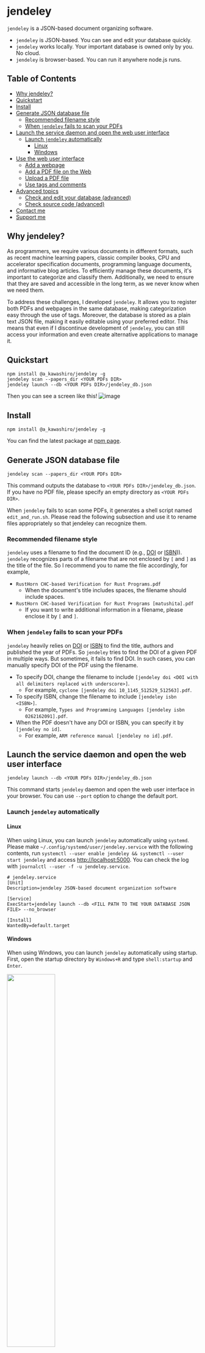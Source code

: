# jendeley <!-- omit in toc -->
`jendeley` is a JSON-based document organizing software.
- `jendeley` is JSON-based. You can see and edit your database quickly.
- `jendeley` works locally. Your important database is owned only by you. No cloud.
- `jendeley` is browser-based. You can run it anywhere node.js runs.

## Table of Contents <!-- omit in toc -->
- [Why jendeley?](#why-jendeley)
- [Quickstart](#quickstart)
- [Install](#install)
- [Generate JSON database file](#generate-json-database-file)
  - [Recommended filename style](#recommended-filename-style)
  - [When `jendeley` fails to scan your PDFs](#when-jendeley-fails-to-scan-your-pdfs)
- [Launch the service daemon and open the web user interface](#launch-the-service-daemon-and-open-the-web-user-interface)
  - [Launch `jendeley` automatically](#launch-jendeley-automatically)
    - [Linux](#linux)
    - [Windows](#windows)
- [Use the web user interface](#use-the-web-user-interface)
  - [Add a webpage](#add-a-webpage)
  - [Add a PDF file on the Web](#add-a-pdf-file-on-the-web)
  - [Upload a PDF file](#upload-a-pdf-file)
  - [Use tags and comments](#use-tags-and-comments)
- [Advanced topics](#advanced-topics)
  - [Check and edit your database (advanced)](#check-and-edit-your-database-advanced)
  - [Check source code (advanced)](#check-source-code-advanced)
- [Contact me](#contact-me)
- [Support me](#support-me)

## Why jendeley?
As programmers, we require various documents in different formats, such as recent machine learning papers, classic compiler books, CPU and accelerator specification documents, programming language documents, and informative blog articles. To efficiently manage these documents, it's important to categorize and classify them. Additionally, we need to ensure that they are saved and accessible in the long term, as we never know when we need them.

To address these challenges, I developed `jendeley`. It allows you to register both PDFs and webpages in the same database, making categorization easy through the use of tags. Moreover, the database is stored as a plain text JSON file, making it easily editable using your preferred editor. This means that even if I discontinue development of `jendeley`, you can still access your information and even create alternative applications to manage it.

## Quickstart
```
npm install @a_kawashiro/jendeley -g
jendeley scan --papers_dir <YOUR PDFs DIR>
jendeley launch --db <YOUR PDFs DIR>/jendeley_db.json
```
Then you can see a screen like this!
![image](./blog100/top.png)

## Install
```
npm install @a_kawashiro/jendeley -g
```
You can find the latest package at [npm page](https://www.npmjs.com/package/@a_kawashiro/jendeley).

## Generate JSON database file
```
jendeley scan --papers_dir <YOUR PDFs DIR>
```
This command outputs the database to `<YOUR PDFs DIR>/jendeley_db.json`. If you have no PDF file, please specify an empty directory as `<YOUR PDFs DIR>`.

When `jendeley` fails to scan some PDFs, it generates a shell script named `edit_and_run.sh`. Please read the following subsection and use it to rename files appropriately so that jendeley can recognize them.

### Recommended filename style
`jendeley` uses a filename to find the document ID (e.g., [DOI](https://www.doi.org/) or [ISBN](https://en.wikipedia.org/wiki/ISBN))). `jendeley` recognizes parts of a filename that are not enclosed by `[` and `]` as the title of the file. So I recommend you to name the file accordingly, for example,
- `RustHorn CHC-based Verification for Rust Programs.pdf`
  - When the document's title includes spaces, the filename should include spaces.
- `RustHorn CHC-based Verification for Rust Programs [matushita].pdf`
  - If you want to write additional information in a filename, please enclose it by `[` and `]`.

### When `jendeley` fails to scan your PDFs
`jendeley` heavily relies on [DOI](https://www.doi.org/) or [ISBN](https://en.wikipedia.org/wiki/ISBN) to find the title, authors and published the year of PDFs. So `jendeley` tries to find the DOI of a given PDF in multiple ways. But sometimes, it fails to find DOI. In such cases, you can manually specify DOI of the PDF using the filename.

- To specify DOI, change the filename to include `[jendeley doi <DOI with all delimiters replaced with underscore>]`.
  - For example, `cyclone [jendeley doi 10_1145_512529_512563].pdf`.
- To specify ISBN, change the filename to include `[jendeley isbn <ISBN>]`.
  - For example, `Types and Programming Languages [jendeley isbn 0262162091].pdf`.
- When the PDF doesn't have any DOI or ISBN, you can specify it by `[jendeley no id]`.
  - For example, `ARM reference manual [jendeley no id].pdf`.

## Launch the service daemon and open the web user interface
```
jendeley launch --db <YOUR PDFs DIR>/jendeley_db.json
```
This command starts `jendeley` daemon and open the web user interface in your browser. You can use `--port` option to change the default port.

### Launch `jendeley` automatically
#### Linux
When using Linux, you can launch `jendeley` automatically using `systemd`. Please make `~/.config/systemd/user/jendeley.service` with the following contents, run `systemctl --user enable jendeley && systemctl --user start jendeley` and access [http://localhost:5000](http://localhost:5000). You can check the log with `journalctl --user -f -u jendeley.service`.
```
# jendeley.service
[Unit]
Description=jendeley JSON-based document organization software

[Service]
ExecStart=jendeley launch --db <FILL PATH TO THE YOUR DATABASE JSON FILE> --no_browser

[Install]
WantedBy=default.target
```
#### Windows
When using Windows, you can launch `jendeley` automatically using startup. First, open the startup directory by `Windows+R` and type `shell:startup` and `Enter`.

<img src="https://raw.githubusercontent.com/akawashiro/jendeley/main/win-startup.png" width="50%">

And make `autorun-jendeley.bat` with the following contents using `notepad.exe`.
```
:: autorun-jendeley.bat
jendeley launch --db <FILL PATH TO THE YOUR DATABASE JSON FILE> --no_browser >> <FILL PATH TO THE LOG FILE>
```

<img src="https://raw.githubusercontent.com/akawashiro/jendeley/main/startup-directory.png" width="70%">

## Use the web user interface
When `jendeley` launches, `jendeley` opens the web user interface automatically. If not, please access `http://localhost:5000/`. 

![image](./blog100/top.png)

### Add a webpage
You can add a webpage to the database using `REGISTER WEBPAGE` button. When you register, you can write tags or comments. Tags are just commas (`,`) separated text. By the way, the date tags are automatically added to the database.

![Register webpage](./blog100/register_webpage.png "Register webpage")

### Add a PDF file on the Web
You can add a PDF file on the Web using `REGISTER PDF FROM URL` button. When you add, `jendeley` try to find [Digital object identifier(DOI)](https://www.doi.org/) or [International Standard Book Number(ISBN)](https://en.wikipedia.org/wiki/ISBN) of the PDF file and register meta information such as authors or publication date to the database. However, sometimes, `jendeley` cannot find DOI or ISBN of the PDF or there is no corresponding DOI or ISBN to it. You can specify DOI or ISBN using its filename in such a case. Please check [Recommended filename style](#recommended-filename-style) section for more details.

![Register PDF from URL](./blog100/register_pdf_from_url.png "Register PDF from URL")
### Upload a PDF file
You can upload a PDF file in your computer using `UPLOAD PDF` button.

### Use tags and comments
You can edit tags or comments after you register. You can edit tags or comments by double-clicking them.

![Edit comments](./blog100/edit_comments.png "Edit comments")

Furthermore, you can filter the database using tags or comments.
![Filter by tag](./blog100/filter_by_tag.png "Filter by tag")

## Advanced topics
### Check and edit your database (advanced)
Because `jendeley` is fully JSON-based, you can quickly check the database's contents.
```
> cat jendeley_db.json | jq '.' | head
{
  "jendeley_meta": {
    "idType": "meta",
    "version": "0.0.17"
  },
  "doi_10.1145/1122445.1122456": {
    "path": "/A Comprehensive Survey of Neural Architecture Search.pdf",
    "idType": "doi",
    "tags": [],
    "comments": "",
```

You can edit your database using your favorite editor. But after editing, you should check if your database is valid as a `jendeley` database by `jendeley validate --db <PATH TO THE DATABASE>`.

### Check source code (advanced)
You can check the source code [https://github.com/akawashiro/jendeley](https://github.com/akawashiro/jendeley) here. We welcome your pull request.

## Contact me
I'm on [https://twitter.com/a_kawashiro](https://twitter.com/a_kawashiro) and [https://mstdn.jp/@a_kawashiro](https://mstdn.jp/@a_kawashiro). Other contacts are in [https://akawashiro.github.io/#links](https://akawashiro.github.io/#links). And, of course, feel free to make an issue or a PR to [the repository](https://github.com/akawashiro/jendeley).

## Support me
Please star [akawashiro/jendeley](https://github.com/akawashiro/jendeley). It encourages me a lot.
